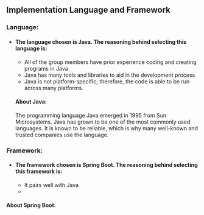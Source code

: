 ## Implementation Language and Framework
### Language:
- #### The language chosen is Java. The reasoning behind selecting this language is:
	- All of the group members have prior experience coding and creating programs in Java
   	- Java has many tools and libraries to aid in the development process
	- Java is not platform-specific; therefore, the code is able to be run across many platforms.
   #### About Java:
  The programming language Java emerged in 1995 from Sun Microsystems. Java has grown to be one of the most commonly used languages. It is known to be reliable, which is why many well-known and trusted companies use the language. 
### Framework:
- #### The framework chosen is Spring Boot. The reasoning behind selecting this framework is: 
	- It pairs well with Java
   	- 
 #### About Spring Boot:
 
